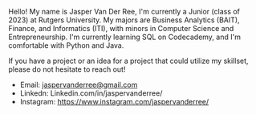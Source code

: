 Hello! My name is Jasper Van Der Ree, I'm currently a Junior (class of 2023) at Rutgers University. 
My majors are Business Analytics (BAIT), Finance, and Informatics (ITI), with minors in Computer Science and Entrepreneurship.
I'm currently learning SQL on Codecademy, and I'm comfortable with Python and Java.

If you have a project or an idea for a project that could utilize my skillset, please do not hesitate to reach out!
- Email: jaspervanderree@gmail.com
- Linkedn: Linkedin.com/in/jaspervanderree/
- Instagram: https://www.instagram.com/jaspervanderree/
